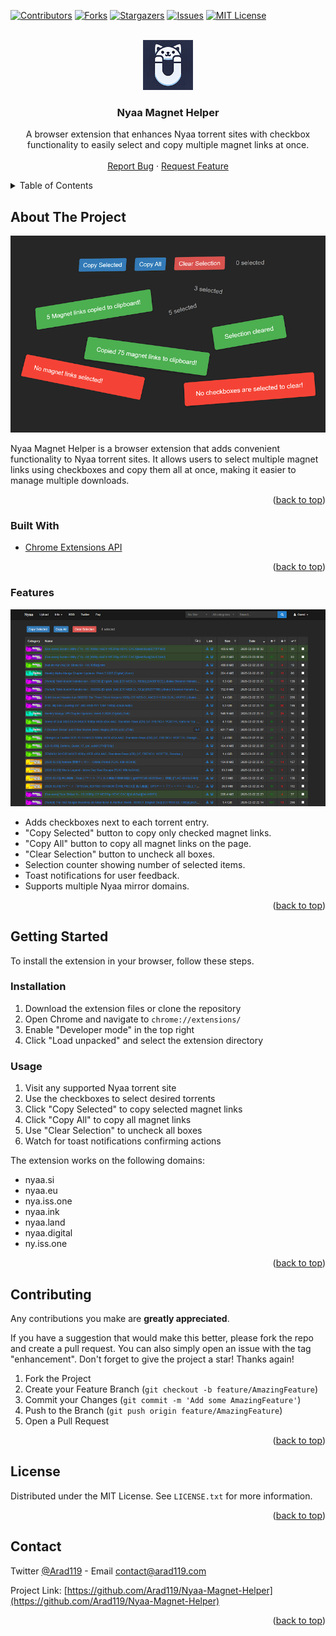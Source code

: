 <div id="top"></div>

<!-- PROJECT SHIELDS -->
<!--
*** I'm using markdown "reference style" links for readability.
*** Reference links are enclosed in brackets [ ] instead of parentheses ( ).
*** See the bottom of this document for the declaration of the reference variables
*** for contributors-url, forks-url, etc. This is an optional, concise syntax you may use.
*** https://www.markdownguide.org/basic-syntax/#reference-style-links
-->

[![Contributors][contributors-shield]][contributors-url]
[![Forks][forks-shield]][forks-url]
[![Stargazers][stars-shield]][stars-url]
[![Issues][issues-shield]][issues-url]
[![MIT License][license-shield]][license-url]

<!-- PROJECT LOGO -->
<br />
<div align="center">
  <a href="https://github.com/Arad119/Nyaa-Magnet-Helper">
    <img src="images/Logo.png" alt="Logo" width="80" height="80">
  </a>

<h3 align="center">Nyaa Magnet Helper</h3>

  <p align="center">
    A browser extension that enhances Nyaa torrent sites with checkbox functionality to easily select and copy multiple magnet links at once.
    <br />
    <br />
    <a href="https://github.com/Arad119/Nyaa-Magnet-Helper/issues">Report Bug</a>
    ·
    <a href="https://github.com/Arad119/Nyaa-Magnet-Helper/issues">Request Feature</a>
  </p>
</div>

<!-- TABLE OF CONTENTS -->
<details>
  <summary>Table of Contents</summary>
  <ol>
    <li>
      <a href="#about-the-project">About The Project</a>
      <ul>
        <li><a href="#built-with">Built With</a></li>
        <li><a href="#features">Features</a></li>
      </ul>
    </li>
    <li>
      <a href="#getting-started">Getting Started</a>
      <ul>
        <li><a href="#installation">Installation</a></li>
        <li><a href="#usage">Usage</a></li>
      </ul>
    </li>
    <li><a href="#contributing">Contributing</a></li>
    <li><a href="#license">License</a></li>
    <li><a href="#contact">Contact</a></li>
  </ol>
</details>

<!-- ABOUT THE PROJECT -->

## About The Project

![Nyaa-Magnet-Helper Screenshot][product-screenshot]

Nyaa Magnet Helper is a browser extension that adds convenient functionality to Nyaa torrent sites. It allows users to select multiple magnet links using checkboxes and copy them all at once, making it easier to manage multiple downloads.

<p align="right">(<a href="#top">back to top</a>)</p>

### Built With

- [Chrome Extensions API](https://developer.chrome.com/docs/extensions/reference/api)

<p align="right">(<a href="#top">back to top</a>)</p>

<!-- FEATURES -->

### Features

![Nyaa-Magnet-Helper Preview][product-preview]

- Adds checkboxes next to each torrent entry.
- "Copy Selected" button to copy only checked magnet links.
- "Copy All" button to copy all magnet links on the page.
- "Clear Selection" button to uncheck all boxes.
- Selection counter showing number of selected items.
- Toast notifications for user feedback.
- Supports multiple Nyaa mirror domains.

<p align="right">(<a href="#top">back to top</a>)</p>

<!-- GETTING STARTED -->

## Getting Started

To install the extension in your browser, follow these steps.

### Installation

1. Download the extension files or clone the repository
2. Open Chrome and navigate to `chrome://extensions/`
3. Enable "Developer mode" in the top right
4. Click "Load unpacked" and select the extension directory

### Usage

1. Visit any supported Nyaa torrent site
2. Use the checkboxes to select desired torrents
3. Click "Copy Selected" to copy selected magnet links
4. Click "Copy All" to copy all magnet links
5. Use "Clear Selection" to uncheck all boxes
6. Watch for toast notifications confirming actions

The extension works on the following domains:

- nyaa.si
- nyaa.eu
- nya.iss.one
- nyaa.ink
- nyaa.land
- nyaa.digital
- ny.iss.one

<p align="right">(<a href="#top">back to top</a>)</p>

<!-- CONTRIBUTING -->

## Contributing

Any contributions you make are **greatly appreciated**.

If you have a suggestion that would make this better, please fork the repo and create a pull request. You can also simply open an issue with the tag "enhancement".
Don't forget to give the project a star! Thanks again!

1. Fork the Project
2. Create your Feature Branch (`git checkout -b feature/AmazingFeature`)
3. Commit your Changes (`git commit -m 'Add some AmazingFeature'`)
4. Push to the Branch (`git push origin feature/AmazingFeature`)
5. Open a Pull Request

<p align="right">(<a href="#top">back to top</a>)</p>

<!-- LICENSE -->

## License

Distributed under the MIT License. See `LICENSE.txt` for more information.

<p align="right">(<a href="#top">back to top</a>)</p>

<!-- CONTACT -->

## Contact

Twitter [@Arad119](https://twitter.com/Arad119) - Email contact@arad119.com

Project Link: [https://github.com/Arad119/Nyaa-Magnet-Helper](https://github.com/Arad119/Nyaa-Magnet-Helper)

<p align="right">(<a href="#top">back to top</a>)</p>

<!-- MARKDOWN LINKS & IMAGES -->
<!-- https://www.markdownguide.org/basic-syntax/#reference-style-links -->

[contributors-shield]: https://img.shields.io/github/contributors/Arad119/Nyaa-Magnet-Helper.svg?style=for-the-badge
[contributors-url]: https://github.com/Arad119/Nyaa-Magnet-Helper/graphs/contributors
[forks-shield]: https://img.shields.io/github/forks/Arad119/Nyaa-Magnet-Helper.svg?style=for-the-badge
[forks-url]: https://github.com/Arad119/Nyaa-Magnet-Helper/network/members
[stars-shield]: https://img.shields.io/github/stars/Arad119/Nyaa-Magnet-Helper.svg?style=for-the-badge
[stars-url]: https://github.com/Arad119/Nyaa-Magnet-Helper/stargazers
[issues-shield]: https://img.shields.io/github/issues/Arad119/Nyaa-Magnet-Helper.svg?style=for-the-badge
[issues-url]: https://github.com/Arad119/Nyaa-Magnet-Helper/issues
[license-shield]: https://img.shields.io/github/license/Arad119/Nyaa-Magnet-Helper.svg?style=for-the-badge
[license-url]: https://github.com/Arad119/Nyaa-Magnet-Helper/blob/master/LICENSE.txt
[product-screenshot]: images/Program.png
[product-preview]: images/Screenshot.png
